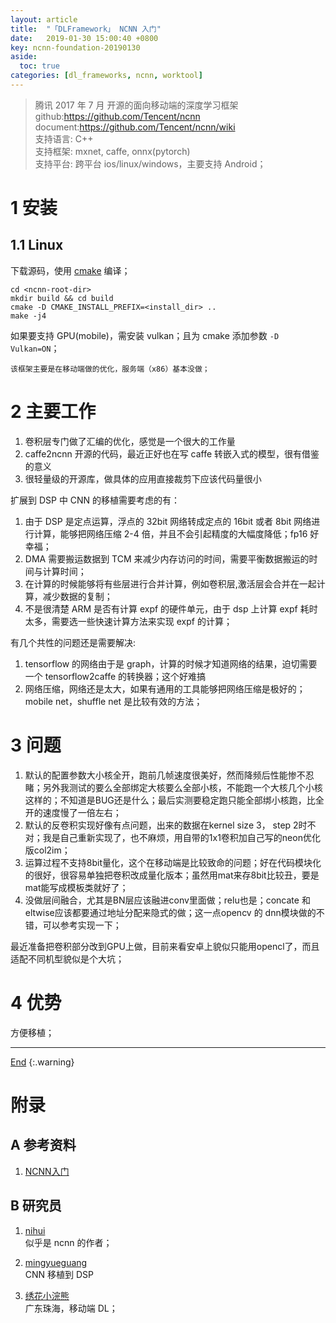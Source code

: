 ```yaml
---
layout: article
title:  "「DLFramework」 NCNN 入门"
date:   2019-01-30 15:00:40 +0800
key: ncnn-foundation-20190130
aside:
  toc: true
categories: [dl_frameworks, ncnn, worktool]
---
```

<span id='head'></span>  
>腾讯 2017 年 7 月     开源的面向移动端的深度学习框架    
github:<https://github.com/Tencent/ncnn>  
document:<https://github.com/Tencent/ncnn/wiki>  
支持语言: C++      
支持框架: mxnet, caffe, onnx(pytorch)     
支持平台: 跨平台 ios/linux/windows，主要支持 Android；     

<!--more-->   

# 1 安装
## 1.1 Linux
下载源码，使用 [cmake]() 编译；    
```shell
cd <ncnn-root-dir>
mkdir build && cd build
cmake -D CMAKE_INSTALL_PREFIX=<install_dir> ..
make -j4
```

如果要支持 GPU(mobile)，需安装 vulkan；且为 cmake 添加参数 `-D Vulkan=ON`；    

```
该框架主要是在移动端做的优化，服务端（x86）基本没做；     
```

# 2 主要工作
1. 卷积层专门做了汇编的优化，感觉是一个很大的工作量     
2. caffe2ncnn 开源的代码，最近正好也在写 caffe 转嵌入式的模型，很有借鉴的意义      
3. 很轻量级的开源库，做具体的应用直接裁剪下应该代码量很小        

扩展到 DSP 中 CNN 的移植需要考虑的有：     
1. 由于 DSP 是定点运算，浮点的 32bit 网络转成定点的 16bit 或者 8bit 网络进行计算，能够把网络压缩 2-4 倍，并且不会引起精度的大幅度降低；fp16 好幸福；  
2. DMA 需要搬运数据到 TCM 来减少内存访问的时间，需要平衡数据搬运的时间与计算时间；    
3. 在计算的时候能够将有些层进行合并计算，例如卷积层,激活层会合并在一起计算，减少数据的复制；     
4. 不是很清楚 ARM 是否有计算 expf 的硬件单元，由于 dsp 上计算 expf 耗时太多，需要选一些快速计算方法来实现 expf 的计算；     

有几个共性的问题还是需要解决:   
1. tensorflow 的网络由于是 graph，计算的时候才知道网络的结果，迫切需要一个 tensorflow2caffe 的转换器；这个好难搞    
2. 网络压缩，网络还是太大，如果有通用的工具能够把网络压缩是极好的；mobile net，shuffle net 是比较有效的方法；     

# 3 问题
1. 默认的配置参数大小核全开，跑前几帧速度很美好，然而降频后性能惨不忍睹；另外我测试的要么全部绑定大核要么全部小核，不能跑一个大核几个小核这样的；不知道是BUG还是什么；最后实测要稳定跑只能全部绑小核跑，比全开的速度慢了一倍左右；     
2. 默认的反卷积实现好像有点问题，出来的数据在kernel size 3， step 2时不对；我是自己重新实现了，也不麻烦，用自带的1x1卷积加自己写的neon优化版col2im；    
3. 运算过程不支持8bit量化，这个在移动端是比较致命的问题；好在代码模块化的很好，很容易单独把卷积改成量化版本；虽然用mat来存8bit比较丑，要是mat能写成模板类就好了；       
4. 没做层间融合，尤其是BN层应该融进conv里面做；relu也是；concate 和eltwise应该都要通过地址分配来隐式的做；这一点opencv 的 dnn模块做的不错，可以参考实现一下；     

最近准备把卷积部分改到GPU上做，目前来看安卓上貌似只能用opencl了，而且适配不同机型貌似是个大坑；      


# 4 优势
方便移植；    

-------------------  
[End](#head)
{:.warning}  
# 附录
## A 参考资料
1. [NCNN入门](https://xywang93.github.io/2018/05/04/DeepLearning/%E5%B5%8C%E5%85%A5%E5%BC%8FAI/%E7%8E%A9%E8%BD%ACncnn/00-ncnn%E5%85%A5%E9%97%A8/)      

## B 研究员
1. [nihui](https://www.zhihu.com/people/nihui-2/activities)     
似乎是 ncnn 的作者；     

1. [mingyueguang](https://www.zhihu.com/people/mingyueguang-30/activities)     
CNN 移植到 DSP     
1. [绣花小浣熊](https://www.zhihu.com/people/xiu-hua-xiao-wan-xiong)    
广东珠海，移动端 DL；      
